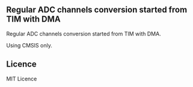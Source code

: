 ## Regular ADC channels conversion started from TIM with DMA

Regular ADC channels conversion started from TIM with DMA.

Using CMSIS only.

## Licence
MIT Licence
